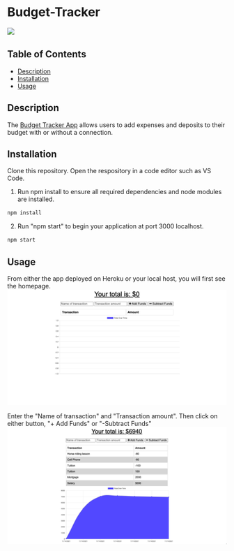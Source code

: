 # Budget-Tracker

<a href="https://choosealicense.com/licenses/mit" target="_blank"><img src="https://img.shields.io/badge/License-MIT-yellow.svg" /></a>

## Table of Contents

- [Description](#description)
- [Installation](#installation)
- [Usage](#usage)

## Description

The [Budget Tracker App](https://azs6189-budget-tracker.herokuapp.com/) allows users to add expenses and deposits to their budget with or without a connection.

## Installation

Clone this repository. Open the respository in a code editor such as VS Code.

1. Run npm install to ensure all required dependencies and node modules are installed.

```bash
npm install
```

2. Run "npm start" to begin your application at port 3000 localhost.

```bash
npm start
```

## Usage

From either the app deployed on Heroku or your local host, you will first see the homepage.
![homepage](/public/assets/images/homepage.png)

Enter the "Name of transaction" and "Transaction amount". Then click on either button, "+ Add Funds" or "-Subtract Funds"
![transactions](/public/assets/images/transactions.png)
